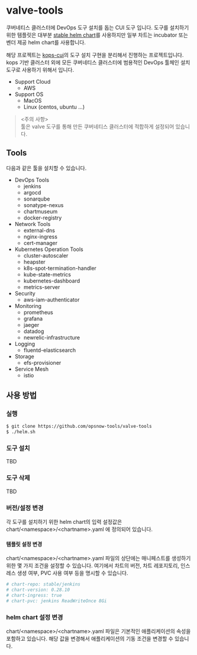 # valve-tools

쿠버네티스 클러스터에 DevOps 도구 설치를 돕는 CUI 도구 입니다.
도구를 설치하기 위한 템플릿은 대부분 [stable helm chart](https://github.com/helm/charts/tree/master/stable)를 사용하지만 일부 차트는 incubator 또는 벤더 제공 helm chart를 사용합니다. 

해당 프로젝트는 [kops-cui](https://github.com/opsnow/kops-cui)의 도구 설치 구현을 분리해서 진행하는 프로젝트입니다. kops 기반 클러스터 외에 모든 쿠버네티스 클러스터에 범용적인 DevOps 툴체인 설치 도구로 사용하기 위해서 입니다.

* Support Cloud
  * AWS
* Support OS
  * MacOS
  * Linux (centos, ubuntu ...)


> <주의 사항><br/>툴은 valve 도구를 통해 만든 쿠버네티스 클러스터에 적합하게 설정되어 있습니다.

## Tools
다음과 같은 툴을 설치할 수 있습니다.
* DevOps Tools
  * jenkins
  * argocd
  * sonarqube
  * sonatype-nexus
  * chartmuseum
  * docker-registry
* Network Tools
  * external-dns
  * nginx-ingress
  * cert-manager
* Kubernetes Operation Tools
  * cluster-autoscaler
  * heapster
  * k8s-spot-termination-handler
  * kube-state-metrics
  * kubernetes-dashboard
  * metrics-server
* Security
  * aws-iam-authenticator
* Monitoring
  * prometheus
  * grafana
  * jaeger
  * datadog
  * newrelic-infrastructure
* Logging
  * fluentd-elasticsearch
* Storage
  * efs-provisioner
* Service Mesh
  * istio

## 사용 방법

### 실행
```bash
$ git clone https://github.com/opsnow-tools/valve-tools
$ ./helm.sh
```
### 도구 설치
TBD

### 도구 삭제
TBD

### 버전/설정 변경
각 도구를 설치하기 위한 helm chart의 입력 설정값은 chart/\<namespace>/\<chartname>.yaml 에 정의되어 있습니다. 

#### 템플릿 설정 변경
chart/\<namespace>/\<chartname>.yaml 파일의 상단에는 매니페스트를 생성하기 위한 몇 가지 조건을 설정할 수 있습니다. 여기에서 차트의 버전, 차트 레포지토리, 인스레스 생셩 여부, PVC 사용 여부 등을 명시할 수 있습니다.
```yaml
# chart-repo: stable/jenkins
# chart-version: 0.28.10
# chart-ingress: true
# chart-pvc: jenkins ReadWriteOnce 8Gi
```

### helm chart 설정 변경
chart/\<namespace>/\<chartname>.yaml 파일은 기본적인 애플리케이션의 속성을 포함하고 있습니다. 해당 값을 변경해서 애플리케이션의 기동 조건을 변경할 수 있습니다.